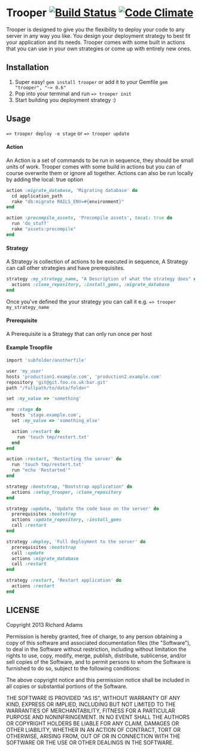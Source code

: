 # Trooper [![Build Status](https://secure.travis-ci.org/madwire/trooper.png?branch=master)](http://travis-ci.org/madwire/trooper) [![Code Climate](https://codeclimate.com/github/madwire/trooper.png)](https://codeclimate.com/github/madwire/trooper)

Trooper is designed to give you the flexibility to deploy your code to any server in any way you like.
You design your deployment strategy to best fit your application and its needs. 
Trooper comes with some built in actions that you can use in your own strategies or come up with entirely new ones.

## Installation

1. Super easy! `gem install trooper` or add it to your Gemfile `gem "trooper", "~> 0.6"`
2. Pop into your terminal and run `=> trooper init`
3. Start building you deployment strategy :)

## Usage

`=> trooper deploy -e stage` or `=> trooper update`

#### Action

An Action is a set of commands to be run in sequence, they should be small units of work. Trooper 
comes with some build in actions but you can of course overwrite them or ignore all together. 
Actions can also be run locally by adding the local: true option

```ruby
action :migrate_database, 'Migrating database' do
  cd application_path
  rake "db:migrate RAILS_ENV=#{environment}"
end

action :precompile_assets, 'Precompile assets', local: true do
  run 'do_stuff'
  rake "assets:precompile"
end
```

#### Strategy

A Strategy is collection of actions to be executed in sequence, A Strategy can call other
strategies and have prerequisites.

```ruby
strategy :my_strategy_name, "A Description of what the strategy does" do
  actions :clone_repository, :install_gems, :migrate_database
end
```

Once you've defined the your strategy you can call it e.g. `=> trooper my_strategy_name`

#### Prerequisite

A Prerequisite is a Strategy that can only run once per host


#### Example Troopfile

```ruby
import 'subfolder/anotherfile'

user 'my_user'
hosts 'production1.example.com', 'production2.example.com'
repository 'git@git.foo.co.uk:bar.git'
path "/fullpath/to/data/folder"

set :my_value => 'something'

env :stage do
  hosts 'stage.example.com',
  set :my_value => 'something_else'

  action :restart do
    run 'touch tmp/restert.txt'
  end
end

action :restart, 'Restarting the server' do
  run 'touch tmp/restert.txt'
  run "echo 'Restarted'"
end

strategy :bootstrap, "Bootstrap application" do
  actions :setup_trooper, :clone_repository
end

strategy :update, 'Update the code base on the server' do
  prerequisites :bootstrap
  actions :update_repository, :install_gems
  call :restart
end

strategy :deploy, 'Full deployment to the server' do
  prerequisites :bootstrap
  call :update
  actions :migrate_database
  call :restart
end

strategy :restart, 'Restart application' do
  actions :restart
end
```

## LICENSE

Copyright 2013 Richard Adams

Permission is hereby granted, free of charge, to any person obtaining
a copy of this software and associated documentation files (the
"Software"), to deal in the Software without restriction, including
without limitation the rights to use, copy, modify, merge, publish,
distribute, sublicense, and/or sell copies of the Software, and to
permit persons to whom the Software is furnished to do so, subject to
the following conditions:

The above copyright notice and this permission notice shall be
included in all copies or substantial portions of the Software.

THE SOFTWARE IS PROVIDED "AS IS", WITHOUT WARRANTY OF ANY KIND,
EXPRESS OR IMPLIED, INCLUDING BUT NOT LIMITED TO THE WARRANTIES OF
MERCHANTABILITY, FITNESS FOR A PARTICULAR PURPOSE AND
NONINFRINGEMENT. IN NO EVENT SHALL THE AUTHORS OR COPYRIGHT HOLDERS BE
LIABLE FOR ANY CLAIM, DAMAGES OR OTHER LIABILITY, WHETHER IN AN ACTION
OF CONTRACT, TORT OR OTHERWISE, ARISING FROM, OUT OF OR IN CONNECTION
WITH THE SOFTWARE OR THE USE OR OTHER DEALINGS IN THE SOFTWARE. 
